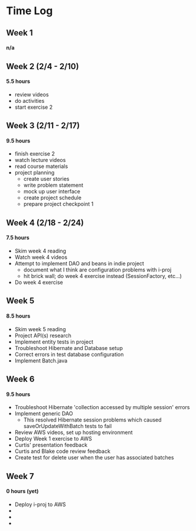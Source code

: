 # Time Log

## Week 1
#### n/a
    
## Week 2  (2/4 - 2/10)
#### 5.5 hours
* review videos
* do activities
* start exercise 2

## Week 3 (2/11 - 2/17)
#### 9.5 hours 
* finish exercise 2
* watch lecture videos
* read course materials 
* project planning
    * create user stories
    * write problem statement
    * mock up user interface
    * create project schedule
    * prepare project checkpoint 1

## Week 4 (2/18 - 2/24)
#### 7.5 hours
* Skim week 4 reading
* Watch week 4 videos
* Attempt to implement DAO and beans in indie project
    * document what I think are configuration problems with i-proj
    * hit brick wall; do week 4 exercise instead (SessionFactory, etc...)
* Do week 4 exercise

## Week 5
#### 8.5 hours
* Skim week 5 reading
* Project API(s) research 
* Implement entity tests in project
* Troubleshoot Hibernate and Database setup
* Correct errors in test database configuration
* Implement Batch.java

## Week 6
#### 9.5 hours
* Troubleshoot Hibernate 'collection accessed by multiple session' errors
* Implement generic DAO
    * This resolved Hibernate session problems which caused saveOrUpdateWithBatch tests to fail
* Review AWS videos, set up hosting environment
* Deploy Week 1 exercise to AWS
* Curtis' presentation feedback
* Curtis and Blake code review feedback
* Create test for delete user when the user has associated batches

## Week 7
#### 0 hours (yet) 
* Deploy i-proj to AWS
*
*
*
